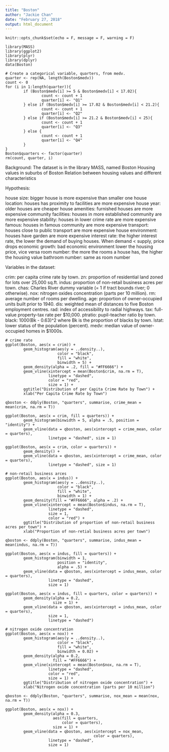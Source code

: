 ```yaml
---
title: "Boston"
author: "Jackie Chan"
date: "February 27, 2018"
output: html_document
---
```


```{r setup, include=FALSE}
knitr::opts_chunk$set(echo = F, message = F, warning = F)

library(MASS)
library(ggplot2)
library(plyr)
library(dplyr)
data(Boston)

# Create a categorical variable, quarters, from medv.
quarter <- rep(NA, length(Boston$medv))
count <- 0
for (i in 1:length(quarter)){
        if (Boston$medv[i] >= 5 & Boston$medv[i] < 17.02){
                count <- count + 1
                quarter[i] <- "Q1"
        } else if (Boston$medv[i] >= 17.02 & Boston$medv[i] < 21.2){
                count <- count + 1
                quarter[i] <- "Q2"
        } else if (Boston$medv[i] >= 21.2 & Boston$medv[i] < 25){
                count <- count + 1
                quarter[i] <- "Q3"
        } else {
                count <- count + 1
                quarter[i] <- "Q4"
        }
}
Boston$quarters <- factor(quarter)
rm(count, quarter, i)
```

Background:
The dataset is in the library MASS, named Boston
Housing values in suburbs of Boston
Relation between housing values and different characteristics

Hypothesis:

house size: bigger house is more expensive than smaller one
house location: houses has proximity to facilities are more expensive
house year: older houses are cheaper
house amenities: furnished houses are more expensive
community facilities: houses in more established community are more expensive
stability: houses in lower crime rate are more expensive
famous: houses in famous community are more expensive
transport: houses close to public transport are more expensive
house environment: houses have garden are more expensive
interest rate: the higher interest rate, the lower the demand of buying houses. When demand < supply, price drops
economic growth: bad economic environment lower the housing price, vice versa
room number: the more the rooms a house has, the higher the housing value
bathroom number: same as room number

Variables in the dataset:

crim: per capita crime rate by town.
zn: proportion of residential land zoned for lots over 25,000 sq.ft.
indus: proportion of non-retail business acres per town.
chas: Charles River dummy variable (= 1 if tract bounds river; 0 otherwise).
nox: nitrogen oxides concentration (parts per 10 million).
rm: average number of rooms per dwelling.
age: proportion of owner-occupied units built prior to 1940.
dis: weighted mean of distances to five Boston employment centres.
rad: index of accessibility to radial highways.
tax: full-value property-tax rate per \$10,000.
ptratio: pupil-teacher ratio by town.
black: 1000(Bk - 0.63)^2 where Bk is the proportion of blacks by town.
lstat: lower status of the population (percent).
medv: median value of owner-occupied homes in \$1000s.

```{r Single variable plot}
# crime rate
ggplot(Boston, aes(x = crim)) +
        geom_histogram(aes(y = ..density..),
                       color = "black",
                       fill = "white", 
                       binwidth = 5) +
        geom_density(alpha = .2, fill = "#FF6666") +
        geom_vline(xintercept = mean(Boston$crim, na.rm = T),
                   linetype = "dashed",
                   color = "red", 
                   size = 1) +
        ggtitle("Distribution of per Capita Crime Rate by Town") +
        xlab("Per Capita Crime Rate by Town")

qboston <- ddply(Boston, "quarters", summarise, crime_mean = mean(crim, na.rm = T))

ggplot(Boston, aes(x = crim, fill = quarters)) +
        geom_histogram(binwidth = 5, alpha = .5, position = "identity") +
        geom_vline(data = qboston, aes(xintercept = crime_mean, color = quarters), 
                   linetype = "dashed", size = 1)

ggplot(Boston, aes(x = crim, color = quarters)) +
        geom_density() +
        geom_vline(data = qboston, aes(xintercept = crime_mean, color = quarters), 
                   linetype = "dashed", size = 1)

# non-retail business arces
ggplot(Boston, aes(x = indus)) +
        geom_histogram(aes(y = ..density..),
                       color = "black",
                       fill = "white",
                       binwidth = 1) +
        geom_density(fill = "#FF6666", alpha = .2) +
        geom_vline(xintercept = mean(Boston$indus, na.rm = T),
                   linetype = "dashed",
                   size = 1,
                   color = "red") +
        ggtitle("Distribution of proportion of non-retail business acres per town") +
        xlab("Proportion of non-retial business acres per town")

qboston <- ddply(Boston, "quarters", summarise, indus_mean = mean(indus, na.rm = T))

ggplot(Boston, aes(x = indus, fill = quarters)) +
        geom_histogram(binwidth = 1,
                       position = "identity",
                       alpha = .5) +
        geom_vline(data = qboston, aes(xintercept = indus_mean, color = quarters),
                   linetype = "dashed",
                   size = 1)

ggplot(Boston, aes(x = indus, fill = quarters, color = quarters)) +
        geom_density(alpha = 0.2,
                     size = 1) +
        geom_vline(data = qboston, aes(xintercept = indus_mean, color = quarters),
                   size = 1,
                   linetype = "dashed")

# nitrogen oxide concentration
ggplot(Boston, aes(x = nox)) +
        geom_histogram(aes(y = ..density..),
                       color = "black", 
                       fill = "white",
                       binwidth = 0.02) +
        geom_density(alpha = 0.2,
                     fill = "#FF6666") +
        geom_vline(xintercept = mean(Boston$nox, na.rm = T),
                   linetype = "dashed",
                   color = "red",
                   size = 1) +
        ggtitle("Distribution of nitrogen oxide concentration") +
        xlab("Nitrogen oxide concentration (parts per 10 million")

qboston <- ddply(Boston, "quarters", summarise, nox_mean = mean(nox, na.rm = T))

ggplot(Boston, aes(x = nox)) +
        geom_density(alpha = 0.3,
                     aes(fill = quarters,
                         color = quarters),
                     size = 1) +
        geom_vline(data = qboston, aes(xintercept = nox_mean, 
                                       color = quarters),
                   linetype = "dashed",
                   size = 1)
```
